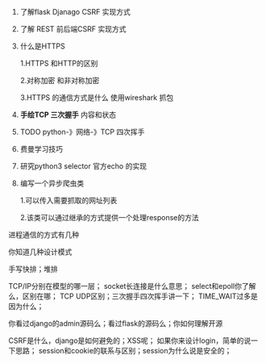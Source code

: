 1. 了解flask Djanago CSRF 实现方式

2. 了解 REST 前后端CSRF 实现方式

3. 什么是HTTPS

   1.HTTPS 和HTTP的区别

   2.对称加密 和非对称加密

   3.HTTPS 的通信方式是什么 使用wireshark 抓包
   
4. **手绘TCP 三次握手**  内容和状态

5. TODO  python-》网络-》TCP 四次挥手 

6. 费曼学习技巧  

7. 研究python3 selector 官方echo 的实现 

8. 编写一个异步爬虫类

   1.可以传入需要抓取的网址列表

   2.该类可以通过继承的方式提供一个处理response的方法







进程通信的方式有几种

你知道几种设计模式

手写快排；堆排

TCP/IP分别在模型的哪一层； 
socket长连接是什么意思； 
select和epoll你了解么，区别在哪； 
TCP UDP区别；三次握手四次挥手讲一下； 
TIME_WAIT过多是因为什么；

你看过django的admin源码么；看过flask的源码么；你如何理解开源

CSRF是什么，django是如何避免的；XSS呢； 
如果你来设计login，简单的说一下思路； 
session和cookie的联系与区别；session为什么说是安全的；

